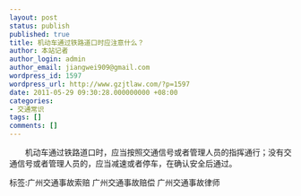 ```yaml
---
layout: post
status: publish
published: true
title: 机动车通过铁路道口时应注意什么？
author: 本站记者
author_login: admin
author_email: jiangwei909@gmail.com
wordpress_id: 1597
wordpress_url: http://www.gzjtlaw.com/?p=1597
date: 2011-05-29 09:30:28.000000000 +08:00
categories:
- 交通常识
tags: []
comments: []
---
```

　　机动车通过铁路道口时，应当按照交通信号或者管理人员的指挥通行；没有交通信号或者管理人员的，应当减速或者停车，在确认安全后通过。标签:广州交通事故索赔 广州交通事故赔偿 广州交通事故律师
